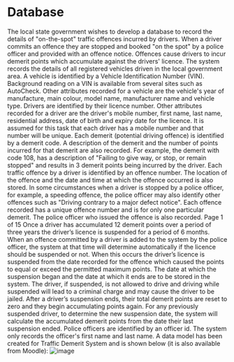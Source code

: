 # Database
The local state government wishes to develop a database to record the details of
"on-the-spot" traffic offences incurred by drivers. When a driver commits an offence they
are stopped and booked "on the spot" by a police officer and provided with an offence
notice. Offences cause drivers to incur demerit points which accumulate against the
drivers' licence.
The system records the details of all registered vehicles driven in the local government
area. A vehicle is identified by a Vehicle Identification Number (VIN). Background reading
on a VIN is available from several sites such as AutoCheck. Other attributes recorded for a
vehicle are the vehicle's year of manufacture, main colour, model name, manufacturer
name and vehicle type.
Drivers are identified by their licence number. Other attributes recorded for a driver are the
driver's mobile number, first name, last name, residential address, date of birth and expiry
date for the licence. It is assumed for this task that each driver has a mobile number and
that number will be unique.
Each demerit (potential driving offence) is identified by a demerit code. A description of the
demerit and the number of points incurred for that demerit are also recorded. For example,
the demerit with code 108, has a description of "Failing to give way, or stop, or remain
stopped" and results in 3 demerit points being incurred by the driver.
Each traffic offence by a driver is identified by an offence number. The location of the
offence and the date and time at which the offence occurred is also stored. In some
circumstances when a driver is stopped by a police officer, for example, a speeding
offence, the police officer may also identify other offences such as "Driving contrary to a
major defect notice". Each offence recorded has a unique offence number and is for only
one particular demerit. The police officer who issued the offence is also recorded.
Page 1 of 15
Once a driver has accumulated 12 demerit points over a period of three years the driver’s
licence is suspended for a period of 6 months. When an offence committed by a driver is
added to the system by the police officer, the system at that time will determine
automatically if the licence should be suspended or not. When this occurs the driver’s
licence is suspended from the date recorded for the offence which caused the points to
equal or exceed the permitted maximum points. The date at which the suspension began
and the date at which it ends are to be stored in the system. The driver, if suspended, is
not allowed to drive and driving while suspended will lead to a criminal charge and may
cause the driver to be jailed.
After a driver’s suspension ends, their total demerit points are reset to zero and they begin
accumulating points again. For any previously suspended driver, to determine the new
suspension date, the system will calculate the accumulated demerit points from the date
their last suspension ended.
Police officers are identified by an officer id. The system only records the officer's first
name and last name.
A data model has been created for Traffic Demerit System and is shown below (it is also
available from Moodle):
![image](https://user-images.githubusercontent.com/79569693/109511620-2f4f8100-7ade-11eb-817a-60a37bc97e8d.png)
